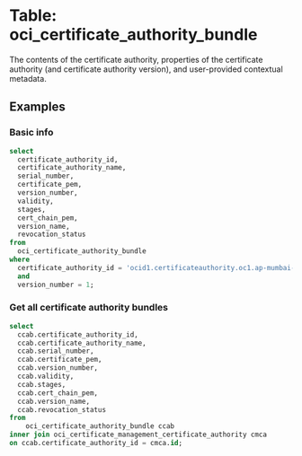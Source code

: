 # Table: oci_certificate_authority_bundle

The contents of the certificate authority, properties of the certificate authority (and certificate authority version), and user-provided contextual metadata.

## Examples

### Basic info

```sql
select
  certificate_authority_id,
  certificate_authority_name,
  serial_number,
  certificate_pem,
  version_number,
  validity,
  stages,
  cert_chain_pem,
  version_name,
  revocation_status
from
  oci_certificate_authority_bundle
where
  certificate_authority_id = 'ocid1.certificateauthority.oc1.ap-mumbai-1.amaaaaaa6igdexaatxksy32ktbtblp6knkei4xr2kl2zc46sdpxujs22momq'
  and
  version_number = 1;
```

### Get all certificate authority bundles
```sql
select
  ccab.certificate_authority_id,
  ccab.certificate_authority_name,
  ccab.serial_number,
  ccab.certificate_pem,
  ccab.version_number,
  ccab.validity,
  ccab.stages,
  ccab.cert_chain_pem,
  ccab.version_name,
  ccab.revocation_status
from
    oci_certificate_authority_bundle ccab
inner join oci_certificate_management_certificate_authority cmca
on ccab.certificate_authority_id = cmca.id;
```
